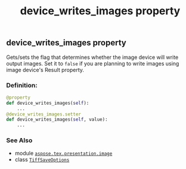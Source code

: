 ﻿---
title: device_writes_images property
second_title: Aspose.TeX for Python via .NET API References
description: 
type: docs
weight: 40
url: /python-net/aspose.tex.presentation.image/tiffsaveoptions/device_writes_images/
is_root: false
---

## device_writes_images property


Gets/sets the flag that determines whether the image device will write output images.
Set it to `false` if you are planning to write images using image device's
Result property.
### Definition:
```python
@property
def device_writes_images(self):
    ...
@device_writes_images.setter
def device_writes_images(self, value):
    ...
```

### See Also
* module [`aspose.tex.presentation.image`](../../)
* class [`TiffSaveOptions`](/tex/python-net/aspose.tex.presentation.image/tiffsaveoptions)
